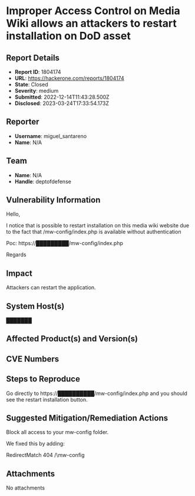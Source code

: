 # Improper Access Control on Media Wiki allows an attackers to restart installation on DoD asset

## Report Details
- **Report ID**: 1804174
- **URL**: https://hackerone.com/reports/1804174
- **State**: Closed
- **Severity**: medium
- **Submitted**: 2022-12-14T11:43:28.500Z
- **Disclosed**: 2023-03-24T17:33:54.173Z

## Reporter
- **Username**: miguel_santareno
- **Name**: N/A

## Team
- **Name**: N/A
- **Handle**: deptofdefense

## Vulnerability Information
Hello,

I notice that is possible to restart installation on this media wiki website due to the fact that /mw-config/index.php is available without authentication

Poc:
https://█████████/mw-config/index.php

Regards

## Impact

Attackers can restart the application.

## System Host(s)
███████

## Affected Product(s) and Version(s)


## CVE Numbers


## Steps to Reproduce
Go directly to https://██████████/mw-config/index.php and you should see the restart installation button.

## Suggested Mitigation/Remediation Actions
Block all access to your mw-config folder.

We fixed this by adding:

RedirectMatch 404 /\mw-config



## Attachments
No attachments
